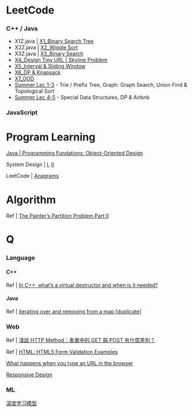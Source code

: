 # LeetCode

### C++ / Java
- X1Z.java | [X1_Binary Search Tree](http://zoeyeoz.github.io/2018/01/31/X1-Binary-Search-Tree/)
- X2Z.java | [X2_Wiggle Sort](http://zoeyeoz.github.io/2018/02/04/X2-Wiggle-Sort/)
- X3Z.java | [X3_Binary Search](http://zoeyeoz.github.io/2018/02/10/X3-Binary-Search/)
- [X4_Design Tiny URL | Skyline Problem](http://zoeyeoz.github.io/2018/03/17/X4-Design-Tiny-URL-Skyline-Problem/)
- [X5_Interval & Sliding Window](http://zoeyeoz.github.io/2018/03/22/X5-Interval-Sliding-Window/)
- [X6_DP & Knapsack](http://zoeyeoz.github.io/2018/03/26/X6-DP-Knapsack/)
- [X7_OOD](http://zoeyeoz.github.io/2018/04/07/X7-OOD/)
- [Summer Lec 1-3](https://zoeyeoz.github.io/2018/08/31/Summer-Lec-1-3/) - Trie / Prefix Tree, Graph: Graph Search, Union Find & Topological Sort
- [Summer Lec 4-5](https://zoeyeoz.github.io/2018/09/05/Summer-Lec-4-5/) - Special Data Structures, DP & Airbnb

### JavaScript


# Program Learning
[Java | Programming Fundations: Object-Oriented Design](http://zoeyeoz.github.io/2018/02/05/Java-Programming-Fundations-Object-Oriented-Design/)

System Design | [I](http://zoeyeoz.github.io/2018/03/06/System-Design-I/), [II](http://zoeyeoz.github.io/2018/03/17/System-Design-II/)

LeetCode | [Anagrams](http://zoeyeoz.github.io/2018/03/11/LeetCode-Anagrams/)

# Algorithm
Ref | [The Painter’s Partition Problem Part II](https://articles.leetcode.com/the-painters-partition-problem-part-ii/)

# Q

### Language

#### C++
Ref | [In C++, what’s a virtual destructor and when is it needed?](http://www.programmerinterview.com/index.php/c-cplusplus/virtual-destructors/)

#### Java
Ref | [iterating over and removing from a map [duplicate]](https://stackoverflow.com/questions/1884889/iterating-over-and-removing-from-a-map)


### Web
Ref | [淺談 HTTP Method：表單中的 GET 與 POST 有什麼差別？](https://blog.toright.com/posts/1203/淺談-http-method：表單中的-get-與-post-有什麼差別？.html)

Ref | [HTML: HTML5 Form Validation Examples](http://www.the-art-of-web.com/html/html5-form-validation/)

[What happens when you type an URL in the browser](http://zoeyeoz.github.io/2018/03/21/What-happens-when-you-type-an-URL-in-the-browser/)

[Responsive Design](http://zoeyeoz.github.io/2018/03/24/Responsive-Design/)

### ML
[深度学习模型](https://www.zhihu.com/question/38679133)
